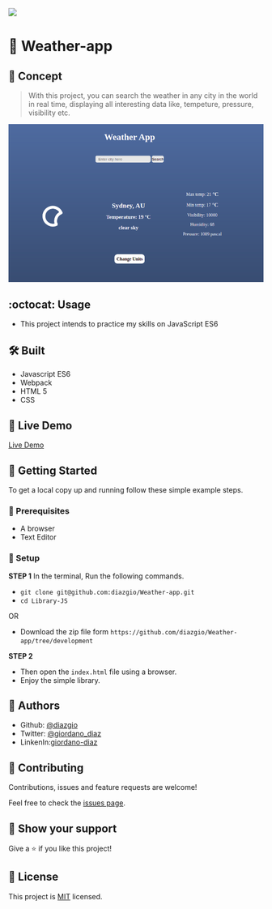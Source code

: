 ![](https://img.shields.io/badge/Microverse-blueviolet)
# 🧐 Weather-app

## :scroll: Concept

> With this project, you can search the weather in any city in the world in real time, displaying all interesting data like, tempeture, pressure, visibility etc.

![screenshot](./src/images/screenshot.png)

## :octocat: Usage

- This project intends to practice my skills on JavaScript ES6
## 🛠 Built

- Javascript ES6
- Webpack
- HTML 5
- CSS

## 🔴 Live Demo

[Live Demo](https://diazgio.github.io/Weather-app/)


## 🔧 Getting Started

To get a local copy up and running follow these simple example steps.

### 📝 Prerequisites

- A browser
- Text Editor

### 📝 Setup

**STEP 1**
In the terminal, Run the following commands.

- `git clone git@github.com:diazgio/Weather-app.git`
- `cd Library-JS`

OR

- Download the zip file form `https://github.com/diazgio/Weather-app/tree/development`

**STEP 2**

- Then open the `index.html` file using a browser.
- Enjoy the simple library.

## 👤 Authors

- Github: [@diazgio](https://github.com/diazgio)
- Twitter: [@giordano_diaz](https://twitter.com/giordano_diaz)
- LinkenIn:[giordano-diaz](www.linkedin.com/in/Giordano-Diaz) 

## 🤝 Contributing

Contributions, issues and feature requests are welcome!

Feel free to check the [issues page](https://github.com/diazgio/Restaurant-page/issues).

## :pray: Show your support

Give a ⭐️ if you like this project!

## 📝 License

This project is [MIT](https://opensource.org/licenses/MIT) licensed.
